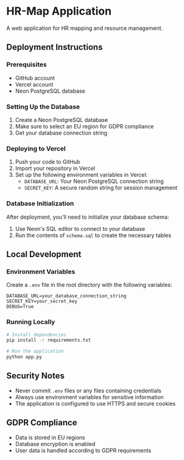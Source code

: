 # HR-Map Application

A web application for HR mapping and resource management.

## Deployment Instructions

### Prerequisites
- GitHub account
- Vercel account
- Neon PostgreSQL database

### Setting Up the Database
1. Create a Neon PostgreSQL database
2. Make sure to select an EU region for GDPR compliance
3. Get your database connection string

### Deploying to Vercel
1. Push your code to GitHub
2. Import your repository in Vercel
3. Set up the following environment variables in Vercel:
   - `DATABASE_URL`: Your Neon PostgreSQL connection string
   - `SECRET_KEY`: A secure random string for session management

### Database Initialization
After deployment, you'll need to initialize your database schema:
1. Use Neon's SQL editor to connect to your database
2. Run the contents of `schema.sql` to create the necessary tables

## Local Development

### Environment Variables
Create a `.env` file in the root directory with the following variables:
```
DATABASE_URL=your_database_connection_string
SECRET_KEY=your_secret_key
DEBUG=True
```

### Running Locally
```bash
# Install dependencies
pip install -r requirements.txt

# Run the application
python app.py
```

## Security Notes
- Never commit `.env` files or any files containing credentials
- Always use environment variables for sensitive information
- The application is configured to use HTTPS and secure cookies

## GDPR Compliance
- Data is stored in EU regions
- Database encryption is enabled
- User data is handled according to GDPR requirements 